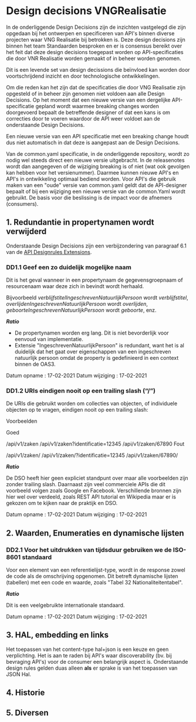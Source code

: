 # Design decisions VNGRealisatie
In de onderliggende Design Decisions zijn de inzichten vastgelegd die zijn opgedaan bij het ontwerpen en specificeren van API's binnen diverse projecten waar VNG Realisatie bij betrokken is.
Deze design decisions zijn binnen het team Standaarden besproken en er is consensus bereikt over het feit dat deze design decisions toegepast worden op API-specificaties die door VNR Realisatie worden gemaakt of in beheer worden genomen.

Dit is een levende set van design decissions die beïnvloed kan worden door voortschrijdend inzicht en door technologische ontwikkelingen.

Om die reden kan het zijn dat de specificaties die door VNG Realisatie zijn opgesteld of in beheer zijn genomen niet voldoen aan alle Design Decisions.
Op het moment dat een nieuwe versie van een dergelijke  API-specificatie gepland wordt waarmee breaking changes worden doorgevoerd bepaalt de betreffende designer of dat een kans is om correcties door te voeren waardoor de API weer voldoet aan de onderstaande Design Decisions.

Een nieuwe versie van een API specificatie met een breaking change houdt dus niet automatisch in dat deze is aangepast aan de Design Decisions.

Van de common.yaml specificatie, in de onderliggende repository, wordt zo nodig wel steeds direct een nieuwe versie uitgebracht.
In de releasenotes wordt dan aangegeven of de wijziging breaking is of niet (wat ook gevolgen kan hebben voor het versienummer). Daarmee kunnen nieuwe API's en API's in ontwikkeling optimaal bediend worden. Voor API's die gebruik maken van een "oude" versie van common.yaml geldt dat de API-designer bepaalt of bij een wijziging een nieuwe versie van de common.Yaml wordt gebruikt. De basis voor die beslissing is de impact voor de afnemers (consumers).

## 1. Redundantie in propertynamen wordt verwijderd

Onderstaande Design Decisions zijn een verbijzondering van paragraaf 6.1 van de [API Designrules Extensions](https://docs.geostandaarden.nl/api/API-Strategie-ext/#field-names-in-snake_case-camelcase-uppercamelcase-or-kebab-case).

### DD1.1 Geef een zo duidelijk mogelijke naam
Dit is het geval wanneer in een propertynaam de gegevensgroepnaam of resourcenaam waar deze zich in bevindt wordt herhaald.

Bijvoorbeeld _verblijfstitelIngeschrevenNatuurlijkPersoon_ wordt _verblijfstitel_, _overlijdenIngeschrevenNatuurlijkPersoon_ wordt _overlijden_, _geboorteIngeschrevenNatuurlijkPersoon_ wordt _geboorte_, enz.

_**Ratio**_
* De propertynamen worden erg lang. Dit is niet bevorderlijk voor eenvoud van implementatie.
* Extensie "IngeschrevenNatuurlijkPersoon" is redundant, want het is al duidelijk dat het gaat over eigenschappen van een ingeschreven natuurlijk persoon omdat de property is gedefinieerd in een context binnen de OAS3.

Datum opname : 17-02-2021
Datum wijziging : 17-02-2021

### DD1.2 URIs eindigen nooit op een trailing slash (“/”)

De URIs die gebruikt worden om collecties van objecten, of individuele objecten op te vragen, eindigen nooit op een trailing slash:

Voorbeelden

Goed

/api/v1/zaken
/api/v1/zaken?identificatie=12345
/api/v1/zaken/67890
Fout

/api/v1/zaken/
/api/v1/zaken/?identificatie=12345
/api/v1/zaken/67890/

_**Ratio**_

De DSO heeft hier geen expliciet standpunt over maar alle voorbeelden zijn zonder trailing slash. Daarnaast zijn veel commerciele APIs die dit voorbeeld volgen zoals Google en Facebook. Verschillende bronnen zijn hier wel over verdeeld, zoals REST API tutorial en Wikipedia maar er is gekozen om te kijken naar de praktijk en DSO.

Datum opname : 17-02-2021
Datum wijziging : 17-02-2021

## 2. Waarden, Enumeraties en dynamische lijsten

### DD2.1 Voor het uitdrukken van tijdsduur gebruiken we de ISO-8601 standaard
Voor een element van een referentielijst-type, wordt in de response zowel de code als de omschrijving opgenomen. Dit betreft dynamische lijsten (tabellen) met een code en waarde, zoals "Tabel 32 Nationaliteitentabel".

_**Ratio**_

Dit is een veelgebruikte internationale standaard.

Datum opname : 17-02-2021
Datum wijziging : 17-02-2021

## 3. HAL, embedding en links

Het toepassen van het content-type hal+json is een keuze en geen verplichting. Het is aan te raden bij API's waar discoverability (bv. bij bevraging API's) voor de consumer een belangrijk aspect is.
Onderstaande design rules gelden duas alleen **als** er sprake is van het toepassen van JSON Hal.  

## 4. Historie


## 5. Diversen
